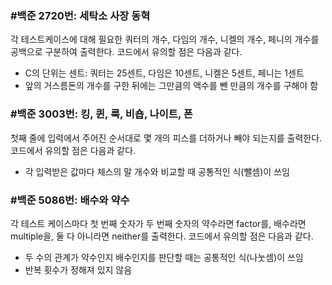 ### #백준 2720번: 세탁소 사장 동혁

각 테스트케이스에 대해 필요한 쿼터의 개수, 다임의 개수, 니켈의 개수, 페니의 개수를 공백으로 구분하여 출력한다.
코드에서 유의할 점은 다음과 같다.
- C의 단위는 센트: 쿼터는 25센트, 다임은 10센트, 니켈은 5센트, 페니는 1센트
- 앞의 거스름돈의 개수를 구한 뒤에는 그만큼의 액수를 뺀 만큼의 개수를 구해야 함

### #백준 3003번: 킹, 퀸, 룩, 비숍, 나이트, 폰

첫째 줄에 입력에서 주어진 순서대로 몇 개의 피스를 더하거나 빼야 되는지를 출력한다.
코드에서 유의할 점은 다음과 같다.
- 각 입력받은 값마다 체스의 말 개수와 비교할 때 공통적인 식(뺄셈)이 쓰임

### #백준 5086번: 배수와 약수

각 테스트 케이스마다 첫 번째 숫자가 두 번째 숫자의 약수라면 factor를, 배수라면 multiple을, 둘 다 아니라면 neither를 출력한다.
코드에서 유의할 점은 다음과 같다.
- 두 수의 관계가 약수인지 배수인지를 판단할 때는 공통적인 식(나눗셈)이 쓰임
- 반복 횟수가 정해져 있지 않음

